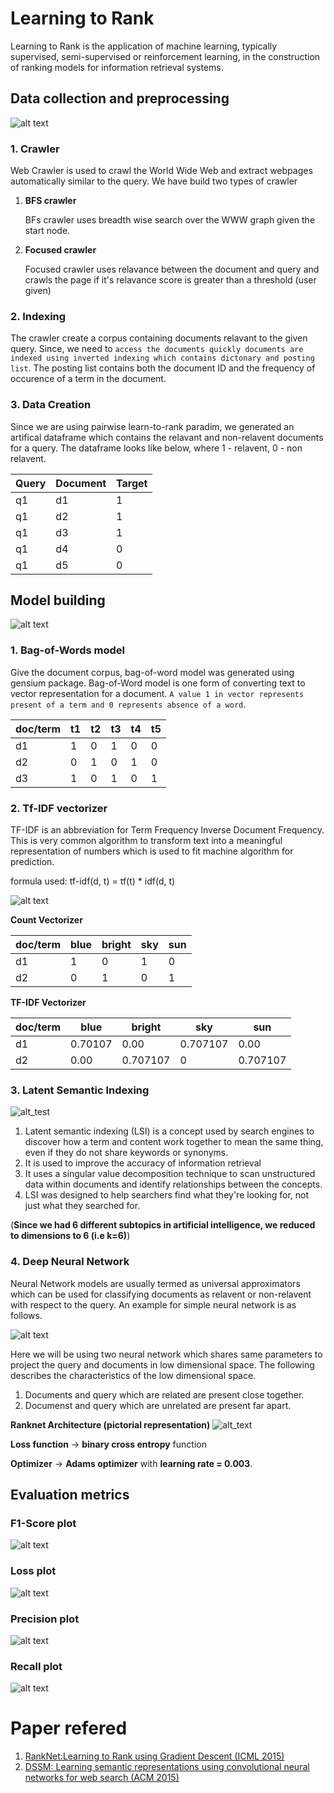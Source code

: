 # Learning to Rank

Learning to Rank is the application of machine learning, typically supervised, semi-supervised or reinforcement learning, in the construction of ranking models for information 
retrieval systems.

## Data collection and preprocessing
![alt text](https://github.com/Midhilesh29/LearnToRank/blob/main/img/dataprep.png)
### 1. Crawler
   Web Crawler is used to crawl the World Wide Web and extract webpages automatically similar to the query. We have build two types of crawler
1. **BFS crawler**

    BFs crawler uses breadth wise search over the WWW graph given the start node.
  
2. **Focused crawler**

    Focused crawler uses relavance between the document and query and crawls the page if it's relavance score is greater than a threshold (user given)
### 2. Indexing
   The crawler create a corpus containing documents relavant to the given query. Since, we need to ```access the documents quickly documents are indexed using
   inverted indexing which contains dictonary and posting list```. The posting list contains both the document ID and the frequency of occurence of a term in the
   document.
### 3. Data Creation
   Since we are using pairwise learn-to-rank paradim, we generated an artifical dataframe which contains the relavant and non-relavent documents for a query. The dataframe looks like below, where 1 - relavent, 0 - non relavent.
   
| Query  | Document | Target|
| -----| ---------|---------|
| q1  | d1  | 1|
| q1| d2| 1 |
|q1|d3|1|
|q1|d4|0|
|q1|d5|0|

## Model building
![alt text](https://github.com/Midhilesh29/LearnToRank/blob/main/img/engine.png)
### 1. Bag-of-Words model
   Give the document corpus, bag-of-word model was generated using gensium package. Bag-of-Word model is one form of converting text to vector representation for a document. ```A value 1 in vector represents present of a term and 0 represents absence of a word```.
   
   | doc/term  | t1 | t2|t3|t4|t5|
| -- | -- | -- | -- | -- | -- |
| d1  | 1  | 0 | 1 | 0 | 0 |
| d2| 0 | 1 | 0| 1| 0 |
|d3| 1  | 0 | 1 | 0 | 1 |

### 2. Tf-IDF vectorizer
   TF-IDF is an abbreviation for Term Frequency Inverse Document Frequency. 
   This is very common algorithm to transform text into a meaningful representation of numbers which is used to fit machine algorithm for prediction.
   
   formula used: tf-idf(d, t) = tf(t) * idf(d, t)
   
   ![alt text](https://github.com/Midhilesh29/LearnToRank/blob/main/img/Data.png)

   **Count Vectorizer**

   | doc/term  | blue | bright|sky|sun|
   | -- | -- | -- | -- | -- |
   | d1 | 1  | 0  | 1  | 0  |
   | d2 | 0  | 1  | 0  |  1 |

   **TF-IDF Vectorizer**
   
   | doc/term  | blue | bright|sky|sun|
   | -- | -- | -- | -- | -- |
   | d1  | 0.70107 | 0.00 | 0.707107| 0.00 |
   | d2| 0.00 | 0.707107 | 0| 0.707107 |

### 3. Latent Semantic Indexing

   ![alt_test](https://github.com/Midhilesh29/LearnToRank/blob/main/img/Screenshot%20from%202020-11-22%2013-51-57.png)

   1. Latent semantic indexing (LSI) is a concept used by search engines to discover how a term and content work together to mean the same thing, even if they do not share keywords or synonyms. 
   2. It is used to improve the accuracy of information retrieval
   3. It uses a singular value decomposition technique to scan unstructured data within documents and identify relationships between the concepts.
   4. LSI was designed to help searchers find what they're looking for, not just what they searched for.
   
   (**Since we had 6 different subtopics in artificial intelligence, we reduced to dimensions to 6 (i.e k=6)**)
   
### 4. Deep Neural Network
   Neural Network models are usually termed as universal approximators which can be used for classifying documents as relavent or non-relavent with respect to
   the query. An example for simple neural network is as follows.
   
   ![alt text](https://github.com/Midhilesh29/LearnToRank/blob/main/img/NN.jpeg)
   
   Here we will be using two neural network which shares same parameters to project the query and documents in low dimensional space. The following describes the
   characteristics of the low dimensional space.
   
   1. Documents and query which are related are present close together.
   2. Documenst and query which are unrelated are present far apart.
   
   **Ranknet Architecture (pictorial representation)**
   ![alt_text](https://github.com/Midhilesh29/LearnToRank/blob/main/img/Screenshot%20from%202020-11-22%2014-09-01.png)
   
   
   **Loss function** -> **binary cross entropy** function
   
   **Optimizer** -> **Adams optimizer** with **learning rate = 0.003**.
   
## Evaluation metrics
### F1-Score plot
![alt text](https://github.com/Midhilesh29/LearnToRank/blob/main/img/f1_plot.png)
### Loss plot
![alt text](https://github.com/Midhilesh29/LearnToRank/blob/main/img/loss_plot.png)
### Precision plot
![alt text](https://github.com/Midhilesh29/LearnToRank/blob/main/img/precision_plot.png)
### Recall plot
![alt text](https://github.com/Midhilesh29/LearnToRank/blob/main/img/recall_plot.png)

# Paper refered
1. [RankNet:Learning to Rank using Gradient Descent (ICML 2015)](https://www.microsoft.com/en-us/research/blog/ranknet-a-ranking-retrospective/)
2. [DSSM: Learning semantic representations using convolutional neural networks for web search (ACM 2015)](https://posenhuang.github.io/papers/cikm2013_DSSM_fullversion.pdf)
